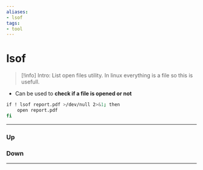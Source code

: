 ```yaml
---
aliases:
- lsof
tags:
- tool
---
```

# lsof
> [!info] Intro: 
> List open files utility. In linux everything is a file so this is usefull.

- Can be used to **check if a file is opened or not**
```bash
if ! lsof report.pdf >/dev/null 2>&1; then
	open report.pdf 
fi
```
***
### Up
### Down
***